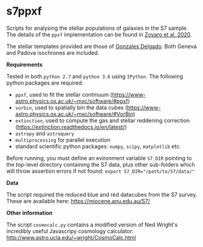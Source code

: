 # s7ppxf
Scripts for analysing the stellar populations of galaxies in the S7 sample. The details of the ``ppxf`` implementation can be found in [Zovaro et al. 2020](https://ui.adsabs.harvard.edu/abs/2020MNRAS.499.4940Z/abstract).

The stellar templates provided are those of [Gonzales Delgado](https://www.iaa.csic.es/~rosa/research/synthesis/HRES/ESPS-HRES.html). Both Geneva and Padova isochrones are included.

**Requirements**

Tested in both ``python 2.7`` and ``python 3.6`` using ``IPython``.
The following python packages are required:
- ``ppxf``, used to fit the stellar continuum (https://www-astro.physics.ox.ac.uk/~mxc/software/#ppxf)
- ``vorbin``, used to spatially bin the data cubes (https://www-astro.physics.ox.ac.uk/~mxc/software/#VorBin)
- ``extinction``, used to compute the gas and stellar reddening correction (https://extinction.readthedocs.io/en/latest/)
- ``astropy`` and ``astroquery``
- ``multiprocessing`` for parallel execution
- standard scientific python packages: ``numpy``, ``scipy``, ``matplotlib`` etc.

Before running, you must define an evironment variable ``S7_DIR`` pointing to the top-level directory containing the S7 data, plus other sub-folders which will throw assertion errors if not found:
``export S7_DIR="/path/to/S7/data/"``

**Data**

The script required the reduced blue and red datacubes from the S7 survey. These are available here: https://miocene.anu.edu.au/S7/

**Other information**

The script ``cosmocalc.py`` contains a modified version of Ned Wright's incredibly useful Javascripy cosmology calculator: http://www.astro.ucla.edu/~wright/CosmoCalc.html 

